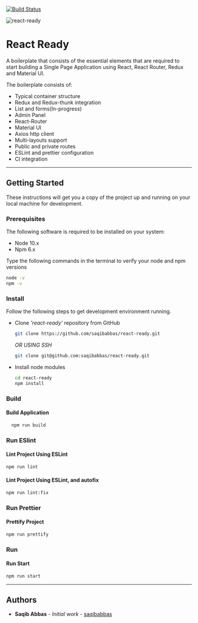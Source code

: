 [![Build Status](https://dev.azure.com/saqibriz/react-ready/_apis/build/status/saqibabbas.react-ready?branchName=master)](https://dev.azure.com/saqibriz/react-ready/_build/latest?definitionId=3&branchName=master)

![react-ready](https://user-images.githubusercontent.com/17729583/71358592-50981180-25ab-11ea-9e13-7c50d79b4fbc.png)


# React Ready

A boilerplate that consists of the essential elements that are required to start building a Single Page Application using React, React Router, Redux and Material UI.


The boilerplate consists of:

* Typical container structure
* Redux and Redux-thunk integration
* List and forms(In-progress)
* Admin Panel
* React-Router
* Material UI
* Axios http client
* Multi-layouts support
* Public and private routes
* ESLint and prettier configuration
* CI integration

---


## Getting Started

These instructions will get you a copy of the project up and running on your local machine for development.

### Prerequisites

The following software is required to be installed on your system:

* Node 10.x
* Npm 6.x

Type the following commands in the terminal to verify your node and npm versions

  ```bash
  node -v
  npm -v
  ```

### Install

Follow the following steps to get development environment running.

* Clone _'react-ready'_ repository from GitHub

  ```bash
  git clone https://github.com/saqibabbas/react-ready.git
  ```

   _OR USING SSH_

  ```bash
  git clone git@github.com:saqibabbas/react-ready.git
  ```

* Install node modules

   ```bash
   cd react-ready
   npm install
   ```

### Build

#### Build Application

 ```bash
   npm run build
   ```

### Run ESlint

#### Lint Project Using ESLint

  ```bash
  npm run lint
  ```

#### Lint Project Using ESLint, and autofix

  ```bash
  npm run lint:fix
  ```
### Run Prettier

#### Prettify Project 

  ```bash
  npm run prettify
  ```

### Run

#### Run Start

```bash
npm run start
```

---

## Authors

* **Saqib Abbas** - *Initial work* - [saqibabbas](https://github.com/saqibabbas)
